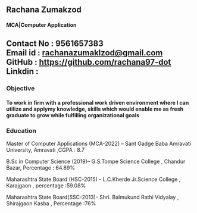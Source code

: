 ## Rachana Zumakzod
#### MCA|Computer Application
Contact No : 9561657383<br>
Email id   : rachanazumaklzod@gmail.com<br>
GitHub     : https://github.com/rachana97-dot
Linkdin    : 
-------------------------------------------------
### **Objective**
 ####       To work in firm with a professional work driven environment where I can utilize and applymy knowledge, skills which would enable me as fresh graduate to grow while fulfilling organizational goals

 ### **Education**
 Master of Computer Applications (MCA-2022) –
Sant Gadge Baba Amravati University, Amravati ,CGPA : 8.7

B.Sc in Computer Science (2019)–
G.S.Tompe Science College , Chandur Bazar, Percentage : 64.89%

Maharashtra State Board (HSC-2015) -
L.C.Kherde Jr.Science College , Karajgaon , percentage :59.08%

Maharashtra State Board(SSC-2013)-
Shri. Balmukund Rathi Vidyalay , Shirajgaon Kasba , Percentage :76%

 
  
